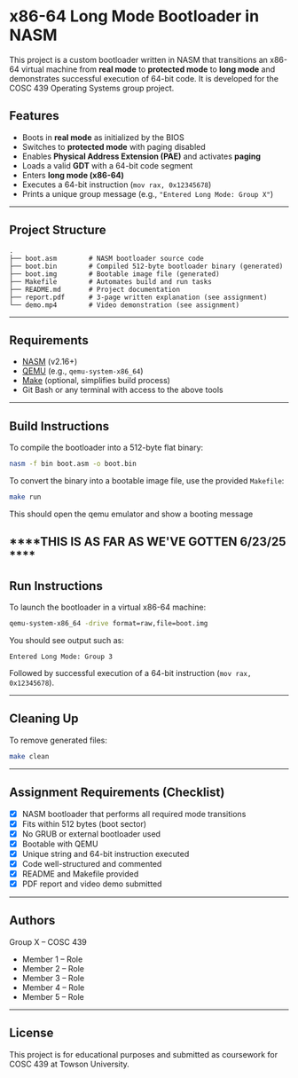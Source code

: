# x86-64 Long Mode Bootloader in NASM

This project is a custom bootloader written in NASM that transitions an x86-64 virtual machine from **real mode** to **protected mode** to **long mode** and demonstrates successful execution of 64-bit code. It is developed for the COSC 439 Operating Systems group project.

## Features

- Boots in **real mode** as initialized by the BIOS  
- Switches to **protected mode** with paging disabled  
- Enables **Physical Address Extension (PAE)** and activates **paging**  
- Loads a valid **GDT** with a 64-bit code segment  
- Enters **long mode (x86-64)**  
- Executes a 64-bit instruction (`mov rax, 0x12345678`)  
- Prints a unique group message (e.g., `"Entered Long Mode: Group X"`)

---

## Project Structure

```
.
├── boot.asm        # NASM bootloader source code
├── boot.bin        # Compiled 512-byte bootloader binary (generated)
├── boot.img        # Bootable image file (generated)
├── Makefile        # Automates build and run tasks
├── README.md       # Project documentation
├── report.pdf      # 3-page written explanation (see assignment)
└── demo.mp4        # Video demonstration (see assignment)
```

---

## Requirements

- [NASM](https://www.nasm.us/) (v2.16+)
- [QEMU](https://www.qemu.org/) (e.g., `qemu-system-x86_64`)
- [Make](https://www.gnu.org/software/make/) (optional, simplifies build process)
- Git Bash or any terminal with access to the above tools

---

## Build Instructions

To compile the bootloader into a 512-byte flat binary:

```bash
nasm -f bin boot.asm -o boot.bin
```

To convert the binary into a bootable image file, use the provided `Makefile`:

```bash
make run
```
This should open the qemu emulator and show a booting message 

****THIS IS AS FAR AS WE'VE GOTTEN 6/23/25 ****
---

## Run Instructions

To launch the bootloader in a virtual x86-64 machine:

```bash
qemu-system-x86_64 -drive format=raw,file=boot.img
```

You should see output such as:

```
Entered Long Mode: Group 3
```

Followed by successful execution of a 64-bit instruction (`mov rax, 0x12345678`).

---

## Cleaning Up

To remove generated files:

```bash
make clean
```

---

## Assignment Requirements (Checklist)

- [x] NASM bootloader that performs all required mode transitions  
- [x] Fits within 512 bytes (boot sector)  
- [x] No GRUB or external bootloader used  
- [x] Bootable with QEMU  
- [x] Unique string and 64-bit instruction executed  
- [x] Code well-structured and commented  
- [x] README and Makefile provided  
- [x] PDF report and video demo submitted  

---

## Authors

Group X – COSC 439  
- Member 1 – Role  
- Member 2 – Role  
- Member 3 – Role  
- Member 4 – Role  
- Member 5 – Role  

---

## License

This project is for educational purposes and submitted as coursework for COSC 439 at Towson University.
